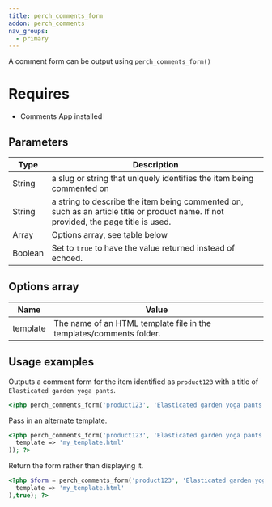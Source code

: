```yaml
---
title: perch_comments_form
addon: perch_comments
nav_groups:
  - primary
---
```


A comment form can be output using `perch_comments_form()`

# Requires

- Comments App installed

## Parameters

| Type | Description |
|-|-|
| String | a slug or  string that uniquely identifies the item being commented on|
| String | a string to describe the item being commented on, such as an article title or product name. If not provided, the page title is used.|
| Array   | Options array, see table below |
| Boolean | Set to `true` to have the value returned instead of echoed. |


## Options array

|Name|Value|
|-|-|
|template|The name of an HTML template file in the templates/comments folder.|

## Usage examples

Outputs a comment form for the item identified as `product123` with a title of `Elasticated garden yoga pants`.

```php
<?php perch_comments_form('product123', 'Elasticated garden yoga pants'); ?>
```

Pass in an alternate template.

```php
<?php perch_comments_form('product123', 'Elasticated garden yoga pants', array(
  template => 'my_template.html'
)); ?>
```

Return the form rather than displaying it.


```php
<?php $form = perch_comments_form('product123', 'Elasticated garden yoga pants', array(
  template => 'my_template.html'
),true); ?>
```
